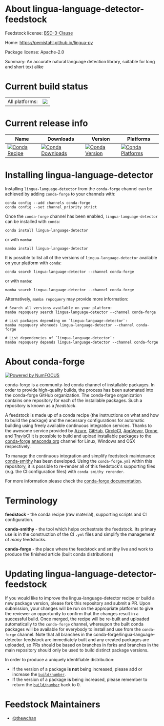About lingua-language-detector-feedstock
========================================

Feedstock license: [BSD-3-Clause](https://github.com/conda-forge/lingua-language-detector-feedstock/blob/main/LICENSE.txt)

Home: https://pemistahl.github.io/lingua-py

Package license: Apache-2.0

Summary: An accurate natural language detection library, suitable for long and short text alike

Current build status
====================


<table><tr><td>All platforms:</td>
    <td>
      <a href="https://dev.azure.com/conda-forge/feedstock-builds/_build/latest?definitionId=17204&branchName=main">
        <img src="https://dev.azure.com/conda-forge/feedstock-builds/_apis/build/status/lingua-language-detector-feedstock?branchName=main">
      </a>
    </td>
  </tr>
</table>

Current release info
====================

| Name | Downloads | Version | Platforms |
| --- | --- | --- | --- |
| [![Conda Recipe](https://img.shields.io/badge/recipe-lingua--language--detector-green.svg)](https://anaconda.org/conda-forge/lingua-language-detector) | [![Conda Downloads](https://img.shields.io/conda/dn/conda-forge/lingua-language-detector.svg)](https://anaconda.org/conda-forge/lingua-language-detector) | [![Conda Version](https://img.shields.io/conda/vn/conda-forge/lingua-language-detector.svg)](https://anaconda.org/conda-forge/lingua-language-detector) | [![Conda Platforms](https://img.shields.io/conda/pn/conda-forge/lingua-language-detector.svg)](https://anaconda.org/conda-forge/lingua-language-detector) |

Installing lingua-language-detector
===================================

Installing `lingua-language-detector` from the `conda-forge` channel can be achieved by adding `conda-forge` to your channels with:

```
conda config --add channels conda-forge
conda config --set channel_priority strict
```

Once the `conda-forge` channel has been enabled, `lingua-language-detector` can be installed with `conda`:

```
conda install lingua-language-detector
```

or with `mamba`:

```
mamba install lingua-language-detector
```

It is possible to list all of the versions of `lingua-language-detector` available on your platform with `conda`:

```
conda search lingua-language-detector --channel conda-forge
```

or with `mamba`:

```
mamba search lingua-language-detector --channel conda-forge
```

Alternatively, `mamba repoquery` may provide more information:

```
# Search all versions available on your platform:
mamba repoquery search lingua-language-detector --channel conda-forge

# List packages depending on `lingua-language-detector`:
mamba repoquery whoneeds lingua-language-detector --channel conda-forge

# List dependencies of `lingua-language-detector`:
mamba repoquery depends lingua-language-detector --channel conda-forge
```


About conda-forge
=================

[![Powered by
NumFOCUS](https://img.shields.io/badge/powered%20by-NumFOCUS-orange.svg?style=flat&colorA=E1523D&colorB=007D8A)](https://numfocus.org)

conda-forge is a community-led conda channel of installable packages.
In order to provide high-quality builds, the process has been automated into the
conda-forge GitHub organization. The conda-forge organization contains one repository
for each of the installable packages. Such a repository is known as a *feedstock*.

A feedstock is made up of a conda recipe (the instructions on what and how to build
the package) and the necessary configurations for automatic building using freely
available continuous integration services. Thanks to the awesome service provided by
[Azure](https://azure.microsoft.com/en-us/services/devops/), [GitHub](https://github.com/),
[CircleCI](https://circleci.com/), [AppVeyor](https://www.appveyor.com/),
[Drone](https://cloud.drone.io/welcome), and [TravisCI](https://travis-ci.com/)
it is possible to build and upload installable packages to the
[conda-forge](https://anaconda.org/conda-forge) [anaconda.org](https://anaconda.org/)
channel for Linux, Windows and OSX respectively.

To manage the continuous integration and simplify feedstock maintenance
[conda-smithy](https://github.com/conda-forge/conda-smithy) has been developed.
Using the ``conda-forge.yml`` within this repository, it is possible to re-render all of
this feedstock's supporting files (e.g. the CI configuration files) with ``conda smithy rerender``.

For more information please check the [conda-forge documentation](https://conda-forge.org/docs/).

Terminology
===========

**feedstock** - the conda recipe (raw material), supporting scripts and CI configuration.

**conda-smithy** - the tool which helps orchestrate the feedstock.
                   Its primary use is in the construction of the CI ``.yml`` files
                   and simplify the management of *many* feedstocks.

**conda-forge** - the place where the feedstock and smithy live and work to
                  produce the finished article (built conda distributions)


Updating lingua-language-detector-feedstock
===========================================

If you would like to improve the lingua-language-detector recipe or build a new
package version, please fork this repository and submit a PR. Upon submission,
your changes will be run on the appropriate platforms to give the reviewer an
opportunity to confirm that the changes result in a successful build. Once
merged, the recipe will be re-built and uploaded automatically to the
`conda-forge` channel, whereupon the built conda packages will be available for
everybody to install and use from the `conda-forge` channel.
Note that all branches in the conda-forge/lingua-language-detector-feedstock are
immediately built and any created packages are uploaded, so PRs should be based
on branches in forks and branches in the main repository should only be used to
build distinct package versions.

In order to produce a uniquely identifiable distribution:
 * If the version of a package **is not** being increased, please add or increase
   the [``build/number``](https://docs.conda.io/projects/conda-build/en/latest/resources/define-metadata.html#build-number-and-string).
 * If the version of a package **is** being increased, please remember to return
   the [``build/number``](https://docs.conda.io/projects/conda-build/en/latest/resources/define-metadata.html#build-number-and-string)
   back to 0.

Feedstock Maintainers
=====================

* [@thewchan](https://github.com/thewchan/)

